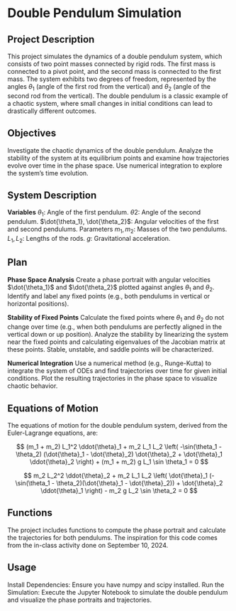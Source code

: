 # Double Pendulum Simulation
## Project Description
This project simulates the dynamics of a double pendulum system, which consists of two point masses connected by rigid rods. The first mass is connected to a pivot point, and the second mass is connected to the first mass. The system exhibits two degrees of freedom, represented by the angles $\theta_1$ (angle of the first rod from the vertical) and $\theta_2$ (angle of the second rod from the vertical). The double pendulum is a classic example of a chaotic system, where small changes in initial conditions can lead to drastically different outcomes.

## Objectives
Investigate the chaotic dynamics of the double pendulum.
Analyze the stability of the system at its equilibrium points and examine how trajectories evolve over time in the phase space.
Use numerical integration to explore the system’s time evolution.

## System Description
**Variables**
$\theta_1$: Angle of the first pendulum.
$\theta2$: Angle of the second pendulum.
$\dot{\theta_1}, \dot{\theta_2}$: Angular velocities of the first and second pendulums.
Parameters
$m_1, m_2$: Masses of the two pendulums.
$L_1, L_2$: Lengths of the rods.
$g$: Gravitational acceleration.

## Plan
**Phase Space Analysis**
Create a phase portrait with angular velocities $\dot{\theta_1}$ and $\dot{\theta_2}$ plotted against angles $\theta_1$ and $\theta_2$.
Identify and label any fixed points (e.g., both pendulums in vertical or horizontal positions).

**Stability of Fixed Points**
Calculate the fixed points where $\theta_1$ and $\theta_2$ do not change over time (e.g., when both pendulums are perfectly aligned in the vertical down or up position).
Analyze the stability by linearizing the system near the fixed points and calculating eigenvalues of the Jacobian matrix at these points. Stable, unstable, and saddle points will be characterized.

**Numerical Integration**
Use a numerical method (e.g., Runge-Kutta) to integrate the system of ODEs and find trajectories over time for given initial conditions.
Plot the resulting trajectories in the phase space to visualize chaotic behavior.

## Equations of Motion
The equations of motion for the double pendulum system, derived from the Euler-Lagrange equations, are:

$$
(m_1 + m_2) L_1^2 \ddot{\theta}_1 + m_2 L_1 L_2 \left( -\sin(\theta_1 - \theta_2) (\dot{\theta}_1 - \dot{\theta}_2) \dot{\theta}_2 + \dot{\theta}_1 \ddot{\theta}_2 \right) + (m_1 + m_2) g L_1 \sin \theta_1 = 0
$$

$$
m_2 L_2^2 \ddot{\theta}_2 + m_2 L_1 L_2 \left( \dot{\theta}_1 (-\sin(\theta_1 - \theta_2)(\dot{\theta}_1 - \dot{\theta}_2)) + \dot{\theta}_2 \ddot{\theta}_1 \right) - m_2 g L_2 \sin \theta_2 = 0
$$

## Functions
The project includes functions to compute the phase portrait and calculate the trajectories for both pendulums. The inspiration for this code comes from the in-class activity done on September 10, 2024.

## Usage
Install Dependencies: Ensure you have numpy and scipy installed.
Run the Simulation: Execute the Jupyter Notebook to simulate the double pendulum and visualize the phase portraits and trajectories.
